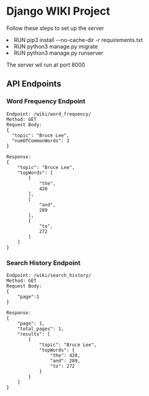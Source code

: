 <h1>Django WIKI Project</h1>

Follow these steps to set up the server

<li>RUN pip3 install --no-cache-dir -r requirements.txt</li>
<li>RUN python3 manage.py migrate</li>
<li>RUN python3 manage.py runserver</li>

The server wil run at port 8000

<h2>API Endpoints</h2>

<h3>Word Frequency Endpoint</h3>

```
Endpoint: /wiki/word_frequency/
Method: GET
Request Body:
{
  "topic": "Bruce Lee",
  "numOfCommonWords": 3
}

Response:
{
    "topic": "Bruce Lee",
    "topWords": [
        [
            "the",
            420
        ],
        [
            "and",
            289
        ],
        [
            "to",
            272
        ]
    ]
}
```
<h3>Search History Endpoint</h3>

```
Endpoint: /wiki/search_history/
Method: GET
Request Body:
{
    "page":1
}

Response:
{
    "page": 1,
    "total_pages": 1,
    "results": [
        {
            "topic": "Bruce Lee",
            "topWords": {
                "the": 420,
                "and": 289,
                "to": 272
            }
        }
    ]
}
```

